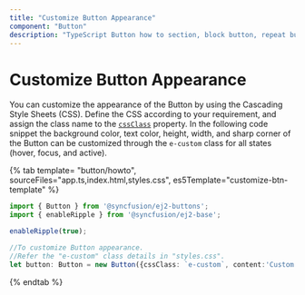 ```yaml
---
title: "Customize Button Appearance"
component: "Button"
description: "TypeScript Button how to section, block button, repeat button, tooltip for Button, customization of button appearance, input and anchor elements."
---
```


# Customize Button Appearance

You can customize the appearance of the Button by using the Cascading Style Sheets (CSS). Define the CSS according to
your requirement, and assign the class name to the [`cssClass`](../../api/button#cssclass) property. In the following code
snippet the background color, text color, height, width, and sharp corner of the Button can be customized through
the `e-custom` class for all states (hover, focus, and active).

{% tab template= "button/howto", sourceFiles="app.ts,index.html,styles.css", es5Template="customize-btn-template" %}

```typescript
import { Button } from '@syncfusion/ej2-buttons';
import { enableRipple } from '@syncfusion/ej2-base';

enableRipple(true);

//To customize Button appearance.
//Refer the "e-custom" class details in "styles.css".
let button: Button = new Button({cssClass: `e-custom`, content:'Custom'}, '#custombtn');
```

{% endtab %}